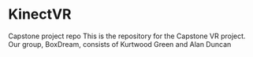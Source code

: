# KinectVR
Capstone project repo
This is the repository for the Capstone VR project. Our group, BoxDream, consists of Kurtwood Green and Alan Duncan
